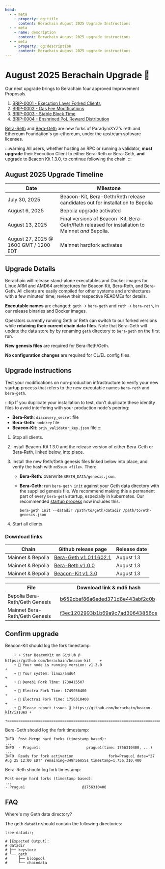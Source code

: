 ```yaml
---
head:
  - - meta
    - property: og:title
      content: Berachain August 2025 Upgrade Instructions
  - - meta
    - name: description
      content: Berachain August 2025 upgrade instructions
  - - meta
    - property: og:description
      content: Berachain August 2025 upgrade instructions
---
```


# August 2025 Berachain Upgrade 🔱

Our next upgrade brings to Berachain four approved Improvement Proposals.

1. [BRIP-0001 - Execution Layer Forked Clients](https://github.com/berachain/BRIPs/blob/main/meta/BRIP-0001.md)
2. [BRIP-0002 - Gas Fee Modifications](https://github.com/berachain/BRIPs/blob/main/meta/BRIP-0002.md)
3. [BRIP-0003 - Stable Block Time](https://github.com/berachain/BRIPs/blob/main/meta/BRIP-0003.md)
4. [BRIP-0004 - Enshrined PoL Reward Distribution](https://github.com/berachain/BRIPs/blob/main/meta/BRIP-0004.md)

[Bera-Reth](https://github.com/berachain/bera-reth) and [Bera-Geth](https://github.com/berachain/bera-geth) are new forks of ParadymXYZ's reth and Ethereum Foundation's go-ethereum, under the upstream software licenses.

:::warning
All users, whether hosting an RPC or running a validator, **must upgrade** their Execution Client to either Bera-Reth or Bera-Geth, **and** upgrade to Beacon Kit 1.3.0, to continue following the chain.
:::

## August 2025 Upgrade Timeline

| Date                                  | Milestone                                                                                        |
| ------------------------------------- | ------------------------------------------------------------------------------------------------ |
| July 30, 2025                         | Beacon-Kit, Bera-Geth/Reth release candidates out for installation to Bepolia                    |
| August 6, 2025                        | Bepolia upgrade activated                                                                        |
| August 13, 2025                       | Final versions of Beacon-Kit, Bera-Geth/Reth released for installation to Mainnet _and_ Bepolia. |
| August 27, 2025 @ 1600 GMT / 1200 EDT | Mainnet hardfork activates                                                                       |

## Upgrade Details

Berachain will release stand-alone executables and Docker images for Linux ARM and AMD64 architectures for Beacon Kit, Bera-Reth, and Bera-Geth. All clients are easily compiled for other systems and architectures with a few minutes' time; review their respective READMEs for details.

**Executable names** are changed: `geth` → `bera-geth` and `reth` → `bera-reth`, in our release binaries and Docker images.

Operators currently running Geth or Reth can switch to our forked versions while **retaining their current chain data files**. Note that Bera-Geth will update the data store by by renaming `geth` directory to `bera-geth` on the first run.

**New genesis files** are required for Bera-Reth/Geth.

**No configuration changes** are required for CL/EL config files.

## Upgrade instructions

Test your modifications on non-production infrastructure to verify your new startup process that refers to the new executable names `bera-reth` and `bera-geth`.

:::tip
If you duplicate your installation to test, don't duplicate these identity files to avoid interfering with your production node's peering:

- **Bera-Reth**: `discovery_secret` file
- **Bera-Geth**: `nodekey` file
- **Beacon-Kit**: `priv_validator_key.json` file
  :::

1. Stop all clients.
2. Install Beacon-Kit 1.3.0 and the release version of either Bera-Geth or Bera-Reth, linked below, into place.
3. Install the new Reth/Geth genesis files linked below into place, and verify the hash with `md5sum <file>`. Then:
   - **Bera-Reth:** overwrite `$RETH_DATA/genesis.json`. 
   - **Bera-Geth:** run `bera-geth init` against your Geth data directory with the supplied genesis file.
     We recommend making this a permanent part of every `bera-geth` startup, especially in kubernetes. Our recommended [startup process](https://github.com/berachain/guides/tree/main/apps/node-scripts/run-geth.sh) now includes this.

     `bera-geth init --datadir /path/to/geth/datadir /path/to/eth-genesis.json`

4. Start all clients.

### Download links

| Chain             | Github release page                                                                      | Release date |
| ----------------- | ---------------------------------------------------------------------------------------- | ------------ |
| Mainnet & Bepolia | [Bera-Geth v1.011602.1](https://github.com/berachain/bera-geth/releases/tag/v1.011602.1) | August 13    |
| Mainnet & Bepolia | [Bera-Reth v1.0.0](https://github.com/berachain/bera-reth/releases/tag/v1.0-0)           | August 13    |
| Mainnet & Bepolia | [Beacon-Kit v1.3.0](https://github.com/berachain/beacon-kit/releases/tag/v1.3.0)         | August 13    |

| File                           | Download link & md5 hash                                                                                                                           |
| ------------------------------ | -------------------------------------------------------------------------------------------------------------------------------------------------- |
| Bepolia Bera-Reth/Geth Genesis | [b659cbef86a6eded371d8e443abf2c0b](https://raw.githubusercontent.com/berachain/beacon-kit/refs/heads/main/testing/networks/80069/eth-genesis.json) |
| Mainnet Bera-Reth/Geth Genesis | [f3ec1202993b1b69a9c7ad30643856ce](https://raw.githubusercontent.com/berachain/beacon-kit/refs/heads/main/testing/networks/80094/eth-genesis.json) |

## Confirm upgrade

Beacon-Kit should log the fork timestamp:

```txt{6}
 	+ ⭐️ Star BeaconKit on GitHub @ https://github.com/berachain/beacon-kit    +
 	+ 🧩 Your node is running version: v1.3.0                                  +
 	+ 💾 Your system: linux/amd64                                              +
 	+ 🍴 Deneb1 Fork Time: 1738415507                                          +
 	+ 🍴 Electra Fork Time: 1749056400                                         +
 	+ 🍴 Electra1 Fork Time: 1756310400                                        +
 	+ 🦺 Please report issues @ https://github.com/berachain/beacon-kit/issues +
 	+==========================================================================+
```

Bera-Geth should log the fork timestamp:

```txt{3}
INFO  Post-Merge hard forks (timestamp based):
...
INFO  - Prague1:                     prague1(time: 1756310400, ...)
...
INFO  Ready for fork activation                fork=Prague1 date="27 Aug 25 12:00 EDT" remaining=349h56m55s timestamp=1,756,310,400
```

Bera-Reth should log fork timestamp:

```txt{3}
Post-merge hard forks (timestamp based):
...
- Prague1                          @1756310400
```

## FAQ

Where's my Geth data directory?

The geth `datadir` should contain the following directories:

```bash-vue{4-8}
tree datadir;

# [Expected Output]:
# datadir
# ├── keystore
# └── geth
#     ├── blobpool
#     └── chaindata
```
